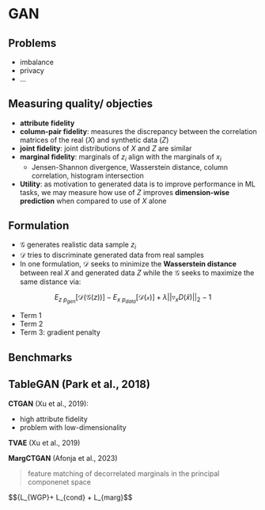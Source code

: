 # GAN

## Problems
- imbalance
- privacy
- ...
 
## Measuring quality/ objecties
- **attribute fidelity**
- **column-pair fidelity**: measures the discrepancy between the correlation matrices of the real ($X$) and synthetic data ($Z$)
- **joint fidelity**: joint distributions of $X$ and $Z$ are similar
- **marginal fidelity**: marginals of $z_i$ align with the marginals of $x_i$
  - Jensen-Shannon divergence, Wasserstein distance, column correlation, histogram intersection
- **Utility**: as motivation to generated data is to improve performance in ML tasks, we may measure how use of $Z$ improves **dimension-wise prediction** when compared to use of $X$ alone

    
## Formulation 

- $\mathcal G$ generates realistic data sample $z_i$
- $\mathcal D$ tries to discriminate generated data from real samples 
- In one formulation, $\mathcal D$ seeks to minimize the **Wasserstein distance** between real $X$ and generated data $Z$ while the $\mathcal G$ seeks to maximize the same distance via:

$$  E_{z ~ p_{gen}}[ \mathcal{D}(\mathcal{G}(z)) ] - E_{x ~ p_{data}}[ \mathcal{D(x)} ] +\lambda || \triangledown_x D(\hat{x}) ||_2 - 1 $$

- Term 1
- Term 2
- Term 3: gradient penalty

## Benchmarks

**TableGAN** (Park et al., 2018)
-

**CTGAN** (Xu et al., 2019): 
- high attribute fidelity 
- problem with low-dimensionality 

**TVAE** (Xu et al., 2019) 

**MargCTGAN** (Afonja et al., 2023)
> feature matching of decorrelated marginals in the principal componenet space

$${L_{WGP}+ L_{cond} + L_{marg}$$
